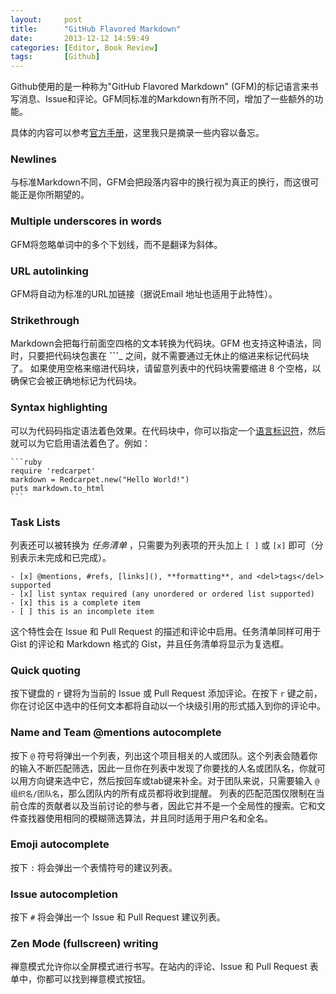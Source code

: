 ```yaml
---
layout:     post
title:      "GitHub Flavored Markdown"
date:       2013-12-12 14:59:49
categories: [Editor, Book Review]
tags:       [Github]
---
```


Github使用的是一种称为"GitHub Flavored Markdown" (GFM)的标记语言来书写消息、Issue和评论。GFM同标准的Markdown有所不同，增加了一些额外的功能。

具体的内容可以参考[官方手册](https://help.github.com/articles/github-flavored-markdown)，这里我只是摘录一些内容以备忘。
<!--more-->

### Newlines

与标准Markdown不同，GFM会把段落内容中的换行视为真正的换行，而这很可能正是你所期望的。

### Multiple underscores in words

GFM将忽略单词中的多个下划线，而不是翻译为斜体。

### URL autolinking

GFM将自动为标准的URL加链接（据说Email 地址也适用于此特性）。

### Strikethrough

Markdown会把每行前面空四格的文本转换为代码块。GFM 也支持这种语法，同时，只要把代码块包裹在 __\`\`\`___ 之间，就不需要通过无休止的缩进来标记代码块了。
如果使用空格来缩进代码块，请留意列表中的代码块需要缩进 8 个空格，以确保它会被正确地标记为代码块。

### Syntax highlighting

可以为代码码指定语法着色效果。在代码块中，你可以指定一个[语言标识符](https://github.com/github/linguist/blob/master/lib/linguist/languages.yml)，然后就可以为它启用语法着色了。例如：

	```ruby
	require 'redcarpet'
	markdown = Redcarpet.new("Hello World!")
	puts markdown.to_html
	```

### Task Lists

列表还可以被转换为 *任务清单* ，只需要为列表项的开头加上 `[ ]` 或 `[x]` 即可（分别表示未完成和已完成）。

	- [x] @mentions, #refs, [links](), **formatting**, and <del>tags</del> supported
	- [x] list syntax required (any unordered or ordered list supported)
	- [x] this is a complete item
	- [ ] this is an incomplete item

这个特性会在 Issue 和 Pull Request 的描述和评论中启用。任务清单同样可用于 Gist 的评论和 Markdown 格式的 Gist，并且任务清单将显示为复选框。

### Quick quoting

按下键盘的 `r` 键将为当前的 Issue 或 Pull Request 添加评论。在按下 `r` 键之前，你在讨论区中选中的任何文本都将自动以一个块级引用的形式插入到你的评论中。

### Name and Team @mentions autocomplete

按下 `@` 符号将弹出一个列表，列出这个项目相关的人或团队。这个列表会随着你的输入不断匹配筛选，因此一旦你在列表中发现了你要找的人名或团队名，你就可以用方向键来选中它，然后按回车或tab键来补全。对于团队来说，只需要输入 `@组织名/团队名`，那么团队内的所有成员都将收到提醒。
列表的匹配范围仅限制在当前仓库的贡献者以及当前讨论的参与者，因此它并不是一个全局性的搜索。它和文件查找器使用相同的模糊筛选算法，并且同时适用于用户名和全名。

### Emoji autocomplete

按下 `:` 将会弹出一个表情符号的建议列表。

### Issue autocompletion

按下 `#` 将会弹出一个 Issue 和 Pull Request 建议列表。

### Zen Mode (fullscreen) writing

禅意模式允许你以全屏模式进行书写。在站内的评论、Issue 和 Pull Request 表单中，你都可以找到禅意模式按钮。
